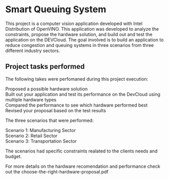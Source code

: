 # Smart Queuing System
This project is a computer vision application developed with Intel Distribution of OpenVINO. This application was developed to analyze the constraints, propose the hardware solution, and build out and test the application on the DEVCloud. The goal involved is to build an application to reduce congestion and queuing systems in three scenarios from three different industry sectors.

## Project tasks performed 

The following takes were perfomaned during this project execution:

Proposed a possible hardware solution<br>
Built out your application and test its performance on the DevCloud using multiple hardware types<br>
Compared the performance to see which hardware performed best<br>
Revised your proposal based on the test results<br>

The three scenarios that were performed:

Scenario 1: Manufacturing Sector<br>
Scenario 2: Retail Sector<br>
Scenario 3: Transportation Sector

The scenarios had specific constraints realated to the clients needs and budget. 

For more details on the hardware recomendation and performance check out the choose-the-right-hardware-proposal.pdf




